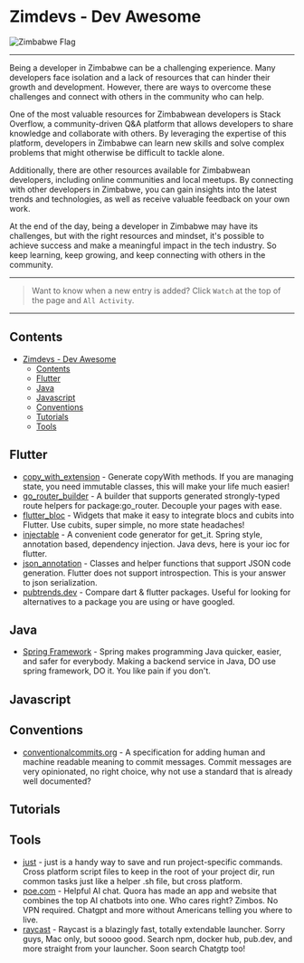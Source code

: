 <!-- markdownlint-disable MD024 -->

# Zimdevs - Dev Awesome

![Zimbabwe Flag](https://cdn.britannica.com/33/4233-004-30998E1D/Flag-Zimbabwe.jpg)

---

Being a developer in Zimbabwe can be a challenging experience. Many developers face isolation and a lack of resources that can hinder their growth and development. However, there are ways to overcome these challenges and connect with others in the community who can help.

One of the most valuable resources for Zimbabwean developers is Stack Overflow, a community-driven Q&A platform that allows developers to share knowledge and collaborate with others. By leveraging the expertise of this platform, developers in Zimbabwe can learn new skills and solve complex problems that might otherwise be difficult to tackle alone.

Additionally, there are other resources available for Zimbabwean developers, including online communities and local meetups. By connecting with other developers in Zimbabwe, you can gain insights into the latest trends and technologies, as well as receive valuable feedback on your own work.

At the end of the day, being a developer in Zimbabwe may have its challenges, but with the right resources and mindset, it's possible to achieve success and make a meaningful impact in the tech industry. So keep learning, keep growing, and keep connecting with others in the community.

---

> Want to know when a new entry is added? Click `Watch` at the top of the page and `All Activity`.

---

## Contents

- [Zimdevs - Dev Awesome](#zimdevs---dev-awesome)
  - [Contents](#contents)
  - [Flutter](#flutter)
  - [Java](#java)
  - [Javascript](#javascript)
  - [Conventions](#conventions)
  - [Tutorials](#tutorials)
  - [Tools](#tools)

## Flutter

- [copy_with_extension](https://pub.dev/packages/copy_with_extension) - Generate copyWith methods. If you are managing state, you need immutable classes, this will make your life much easier!
- [go_router_builder](https://pub.dev/packages/go_router_builder) - A builder that supports generated strongly-typed route helpers for package:go_router. Decouple your pages with ease.
- [flutter_bloc](https://pub.dev/packages/flutter_bloc) - Widgets that make it easy to integrate blocs and cubits into Flutter. Use cubits, super simple, no more state headaches!
- [injectable](https://pub.dev/packages/injectable) - A convenient code generator for get_it. Spring style, annotation based, dependency injection. Java devs, here is your ioc for flutter.
- [json_annotation](https://pub.dev/packages/json_annotation) - Classes and helper functions that support JSON code generation. Flutter does not support introspection. This is your answer to json serialization.
- [pubtrends.dev](https://pubtrends.dev/) - Compare dart & flutter packages. Useful for looking for alternatives to a package you are using or have googled.

## Java

- [Spring Framework](https://spring.io/) - Spring makes programming Java quicker, easier, and safer for everybody. Making a backend service in Java, DO use spring framework, DO it. You like pain if you don't.

## Javascript

## Conventions

- [conventionalcommits.org](https://www.conventionalcommits.org/en/v1.0.0/) - A specification for adding human and machine readable meaning to commit messages. Commit messages are very opinionated, no right choice, why not use a standard that is already well documented?

## Tutorials

## Tools

- [just](https://just.systems/) - just is a handy way to save and run project-specific commands. Cross platform script files to keep in the root of your project dir, run common tasks just like a helper .sh file, but cross platform.
- [poe.com](https://poe.com) - Helpful AI chat. Quora has made an app and website that combines the top AI chatbots into one. Who cares right? Zimbos. No VPN required. Chatgpt and more without Americans telling you where to live.
- [raycast](https://www.raycast.com/) - Raycast is a blazingly fast, totally extendable launcher. Sorry guys, Mac only, but soooo good. Search npm, docker hub, pub.dev, and more straight from your launcher. Soon search Chatgtp too!
